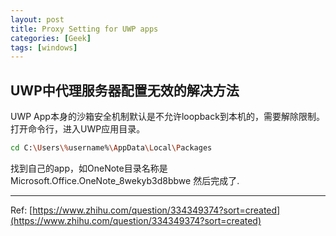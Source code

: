 ```yaml
---
layout: post
title: Proxy Setting for UWP apps
categories: [Geek]
tags: [windows]
---
```


## UWP中代理服务器配置无效的解决方法

UWP App本身的沙箱安全机制默认是不允许loopback到本机的，需要解除限制。
打开命令行，进入UWP应用目录。
```bash
cd C:\Users\%username%\AppData\Local\Packages
```
找到自己的app，如OneNote目录名称是 Microsoft.Office.OneNote_8wekyb3d8bbwe
然后完成了.

---------------------------------------------

Ref: [https://www.zhihu.com/question/334349374?sort=created](https://www.zhihu.com/question/334349374?sort=created)
